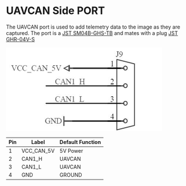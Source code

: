 # UAVCAN Side PORT

The UAVCAN port is used to add telemetry data to the image as they are captured. The port is a [JST SM04B-GHS-TB](http://tinyurl.com/jjkkat2) and mates with a plug [JST GHR-04V-S](http://www.digikey.com/product-detail/en/jst-sales-america-inc/GHR-04V-S/455-1594-ND/807816)

![](/assets/uavcan.jpg)

| **Pin** | **Label**    | **Default Function** |
|---------|--------------|-----------------|
| 1        |VCC_CAN_5V   | 5V Power     |
| 2        |CAN1_H   | UAVCAN     | 
| 3        |CAN1_L   | UAVCAN      |
| 4        |GND   | GROUND     |  
